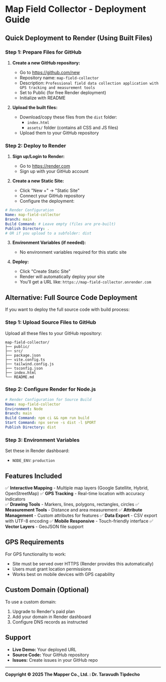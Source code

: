 # Map Field Collector - Deployment Guide

## Quick Deployment to Render (Using Built Files)

### Step 1: Prepare Files for GitHub

1. **Create a new GitHub repository:**
   - Go to https://github.com/new
   - Repository name: `map-field-collector`
   - Description: `Professional field data collection application with GPS tracking and measurement tools`
   - Set to Public (for free Render deployment)
   - Initialize with README

2. **Upload the built files:**
   - Download/copy these files from the `dist` folder:
     - `index.html`
     - `assets/` folder (contains all CSS and JS files)
   - Upload them to your GitHub repository

### Step 2: Deploy to Render

1. **Sign up/Login to Render:**
   - Go to https://render.com
   - Sign up with your GitHub account

2. **Create a new Static Site:**
   - Click "New +" → "Static Site"
   - Connect your GitHub repository
   - Configure the deployment:

```yaml
# Render Configuration
Name: map-field-collector
Branch: main
Build Command: # Leave empty (files are pre-built)
Publish Directory: . 
# OR if you upload to a subfolder: dist
```

3. **Environment Variables (if needed):**
   - No environment variables required for this static site

4. **Deploy:**
   - Click "Create Static Site"
   - Render will automatically deploy your site
   - You'll get a URL like: `https://map-field-collector.onrender.com`

## Alternative: Full Source Code Deployment

If you want to deploy the full source code with build process:

### Step 1: Upload Source Files to GitHub

Upload all these files to your GitHub repository:

```
map-field-collector/
├── public/
├── src/
├── package.json
├── vite.config.ts
├── tailwind.config.js
├── tsconfig.json
├── index.html
└── README.md
```

### Step 2: Configure Render for Node.js

```yaml
# Render Configuration for Source Build
Name: map-field-collector
Environment: Node
Branch: main
Build Command: npm ci && npm run build
Start Command: npx serve -s dist -l $PORT
Publish Directory: dist
```

### Step 3: Environment Variables

Set these in Render dashboard:
- `NODE_ENV`: `production`

## Features Included

✅ **Interactive Mapping** - Multiple map layers (Google Satellite, Hybrid, OpenStreetMap)
✅ **GPS Tracking** - Real-time location with accuracy indicators  
✅ **Drawing Tools** - Markers, lines, polygons, rectangles, circles
✅ **Measurement Tools** - Distance and area measurement
✅ **Attribute Management** - Custom attributes for features
✅ **Data Export** - CSV export with UTF-8 encoding
✅ **Mobile Responsive** - Touch-friendly interface
✅ **Vector Layers** - GeoJSON file support

## GPS Requirements

For GPS functionality to work:
- Site must be served over HTTPS (Render provides this automatically)
- Users must grant location permissions
- Works best on mobile devices with GPS capability

## Custom Domain (Optional)

To use a custom domain:
1. Upgrade to Render's paid plan
2. Add your domain in Render dashboard
3. Configure DNS records as instructed

## Support

- **Live Demo:** Your deployed URL
- **Source Code:** Your GitHub repository
- **Issues:** Create issues in your GitHub repo

---

**Copyright © 2025 The Mapper Co., Ltd. : Dr. Taravudh Tipdecho**